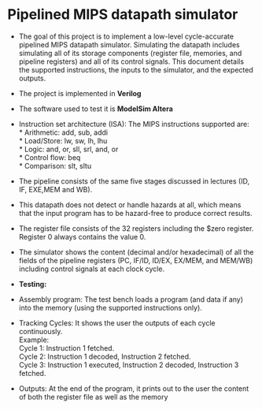 #  Pipelined MIPS datapath simulator
* The goal of this project is to implement a low-level cycle-accurate pipelined MIPS datapath simulator. Simulating the datapath includes simulating all of its storage components (register file, memories, and pipeline registers) and all of its control signals. This document details the supported instructions, the inputs to the simulator, and the expected outputs.
* The project is implemented in **Verilog**
* The software used to test it is **ModelSim Altera**
* Instruction set architecture (ISA): The MIPS instructions supported are:     
           *  Arithmetic: add, sub, addi  
           * Load/Store: lw, sw, lh, lhu  
           * Logic: and, or, sll, srl, and, or  
           * Control flow: beq  
           * Comparison: slt, sltu  
* The pipeline consists of the same five stages discussed in lectures (ID, IF, EXE,MEM and WB).
* This datapath does not detect or handle hazards at all, which means that the
input program has to be hazard-free to produce correct results.
* The register file consists of the 32 registers including the $zero register. Register 0 always contains the value 0.
* The simulator shows the content (decimal and/or hexadecimal) of all the fields of the pipeline registers (PC, IF/ID, ID/EX, EX/MEM, and MEM/WB) including control signals at each clock cycle.

* **Testing:**
* Assembly program: The test bench loads a program (and data if any) into the memory (using the supported instructions only). 
* Tracking Cycles: It shows the user the outputs of each cycle
continuously.  
Example:  
Cycle 1: Instruction 1 fetched.  
Cycle 2: Instruction 1 decoded, Instruction 2 fetched.  
Cycle 3: Instruction 1 executed, Instruction 2 decoded, Instruction 3 fetched.  
* Outputs: At the end of the program, it prints out to the user the content of both the register file as well as the memory  
